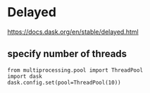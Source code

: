# Delayed

https://docs.dask.org/en/stable/delayed.html

## specify number of threads
```
from multiprocessing.pool import ThreadPool
import dask
dask.config.set(pool=ThreadPool(10))
```
